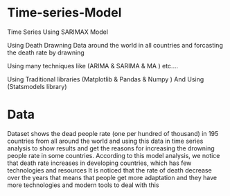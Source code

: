 # Time-series-Model
Time Series Using SARIMAX Model


Using Death Drawning Data around the world in all countries and forcasting the death rate by drawning

Using many techniques like (ARIMA & SARIMA & MA ) etc....


Using Traditional libraries (Matplotlib & Pandas & Numpy )
And Using (Statsmodels library)





# Data 
                                              
Dataset shows the dead people rate (one per hundred of thousand) in 195 countries from all around the world and using this data in time series analysis to show results and get the reasons for increasing the drowning people rate in some countries.
According to this model analysis, we notice that death rate increases in developing countries, which has few technologies and resources 
It is noticed that the rate of death decrease over the years that means that people get more adaptation and they have more technologies and modern tools to deal with this
                 

